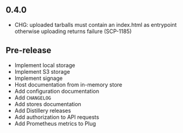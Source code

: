 ## 0.4.0
- CHG: uploaded tarballs must contain an index.html as entrypoint otherwise uploading returns failure (SCP-1185)

## Pre-release

- Implement local storage
- Implement S3 storage
- Implement signage
- Host documentation from in-memory store
- Add configuration documentation
- Add `CHANGELOG`
- Add stores documentation
- Add Distillery releases
- Add authorization to API requests
- Add Prometheus metrics to Plug
